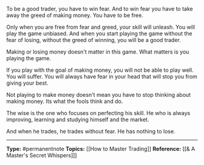 To be a good trader, you have to win fear. And to win fear you have to take away the greed of making money. You have to be free. 

Only when you are free from fear and greed, your skill will unleash. You will play the game unbiased. And when you start playing the game without the fear of losing, without the greed of winning, you will be a good trader.

Making or losing money  doesn't matter in this game. What matters is you playing the game. 

If you play with the goal of making money, you will not be able to play well. You will suffer. You will always have fear in your head that will stop you from giving your best. 

Not playing to make money doesn't mean you have to stop thinking about making money. Its what the fools think and do. 

The wise is the one who focuses on perfecting his skill. He who is always improving, learning and studying himself and the market. 

And when he trades, he trades without fear. He has nothing to lose. 


----
**Type:** #permanentnote 
**Topics:** [[How to Master Trading]]
**Reference:** [[& A Master's Secret Whispers]]]

